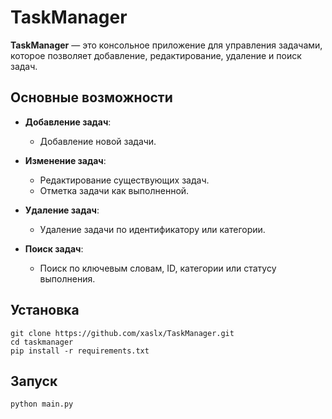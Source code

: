 # TaskManager

**TaskManager** — это консольное приложение для управления задачами, которое позволяет добавление, редактирование, удаление и поиск задач.

## Основные возможности


- **Добавление задач**:
  - Добавление новой задачи.
  
- **Изменение задач**:
  - Редактирование существующих задач.
  - Отметка задачи как выполненной.

- **Удаление задач**:
  - Удаление задачи по идентификатору или категории.
  
- **Поиск задач**:
  - Поиск по ключевым словам, ID, категории или статусу выполнения.


## Установка

```
git clone https://github.com/xaslx/TaskManager.git
cd taskmanager
pip install -r requirements.txt
```

## Запуск

```bash
python main.py
